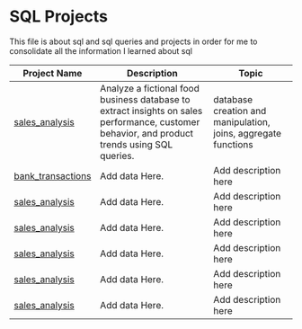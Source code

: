 # SQL Projects
This file is about sql and sql queries and projects in order for me to consolidate all the information I learned about sql


| Project Name   | Description | Topic |
|--------------  |-------------|-------|
| [sales_analysis](./sales_analysis) | Analyze a fictional food business database to extract insights on sales performance, customer behavior, and product trends using SQL queries. | database creation and manipulation, joins, aggregate functions |
| [bank_transactions](./bank_transactions) | Add data Here. | Add description here |
| [sales_analysis](./sales_analysis) | Add data Here. | Add description here |
| [sales_analysis](./sales_analysis) | Add data Here. | Add description here |
| [sales_analysis](./sales_analysis) | Add data Here. | Add description here |
| [sales_analysis](./sales_analysis) | Add data Here. | Add description here |
| [sales_analysis](./sales_analysis) | Add data Here. | Add description here |

